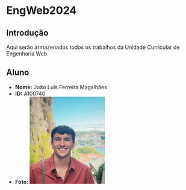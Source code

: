 # EngWeb2024

## Introdução
Aqui serão armazenados todos os trabalhos da Unidade Curricular de Engenharia Web

## Aluno

- **Nome:** João Luís Ferreira Magalhães
- **ID:** A100740
- **Foto:** <img src="myfoto.jpg" alt="João Luis Ferreira Magalhães" width="200">
 
